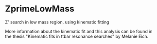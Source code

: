 # ZprimeLowMass
Z' search in low mass region, using kinematic fitting

More information about the kinematic fit and this analysis can be found in the thesis "Kinematic fits in ttbar resonance searches" by Melanie Eich. 
